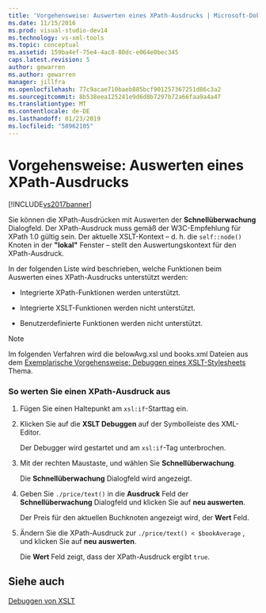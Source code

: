 ```yaml
---
title: 'Vorgehensweise: Auswerten eines XPath-Ausdrucks | Microsoft-Dokumentation'
ms.date: 11/15/2016
ms.prod: visual-studio-dev14
ms.technology: vs-xml-tools
ms.topic: conceptual
ms.assetid: 159ba4ef-75e4-4ac8-80dc-e064e0bec345
caps.latest.revision: 5
author: gewarren
ms.author: gewarren
manager: jillfra
ms.openlocfilehash: 77c9acae710baeb885bcf901257367251d86c3a2
ms.sourcegitcommit: 8b538eea125241e9d6d8b7297b72a66faa9a4a47
ms.translationtype: MT
ms.contentlocale: de-DE
ms.lasthandoff: 01/23/2019
ms.locfileid: "58962105"
---
```

# <a name="how-to-evaluate-an-xpath-expression"></a>Vorgehensweise: Auswerten eines XPath-Ausdrucks
[!INCLUDE[vs2017banner](../includes/vs2017banner.md)]

Sie können die XPath-Ausdrücken mit Auswerten der **Schnellüberwachung** Dialogfeld. Der XPath-Ausdruck muss gemäß der W3C-Empfehlung für XPath 1.0 gültig sein. Der aktuelle XSLT-Kontext – d. h. die `self::node()` Knoten in der **"lokal"** Fenster – stellt den Auswertungskontext für den XPath-Ausdruck.  
  
 In der folgenden Liste wird beschrieben, welche Funktionen beim Auswerten eines XPath-Ausdrucks unterstützt werden:  
  
-   Integrierte XPath-Funktionen werden unterstützt.  
  
-   Integrierte XSLT-Funktionen werden nicht unterstützt.  
  
-   Benutzerdefinierte Funktionen werden nicht unterstützt.  
  
> [!NOTE]
>  Im folgenden Verfahren wird die belowAvg.xsl und books.xml Dateien aus dem [Exemplarische Vorgehensweise: Debuggen eines XSLT-Stylesheets](../xml-tools/walkthrough-debug-an-xslt-style-sheet.md) Thema.  
  
### <a name="to-evaluate-an-xpath-expression"></a>So werten Sie einen XPath-Ausdruck aus  
  
1.  Fügen Sie einen Haltepunkt am `xsl:if`-Starttag ein.  
  
2.  Klicken Sie auf die **XSLT Debuggen** auf der Symbolleiste des XML-Editor.  
  
     Der Debugger wird gestartet und am `xsl:if`-Tag unterbrochen.  
  
3.  Mit der rechten Maustaste, und wählen Sie **Schnellüberwachung**.  
  
     Die **Schnellüberwachung** Dialogfeld wird angezeigt.  
  
4.  Geben Sie `./price/text()` in die **Ausdruck** Feld der **Schnellüberwachung** Dialogfeld und klicken Sie auf **neu auswerten**.  
  
     Der Preis für den aktuellen Buchknoten angezeigt wird, der **Wert** Feld.  
  
5.  Ändern Sie die XPath-Ausdruck zur `./price/text() < $bookAverage` , und klicken Sie auf **neu auswerten**.  
  
     Die **Wert** Feld zeigt, dass der XPath-Ausdruck ergibt `true`.  
  
## <a name="see-also"></a>Siehe auch  
 [Debuggen von XSLT](../xml-tools/debugging-xslt.md)
